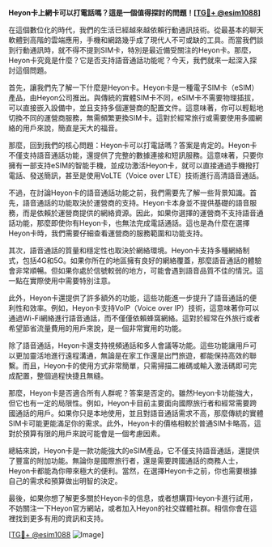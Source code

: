 **Heyon卡上網卡可以打電話嗎？這是一個值得探討的問題！[[TG💪+ @esim1088](https://t.me/s/esim1088)]**

在這個數位化的時代，我們的生活已經越來越依賴行動通訊技術。從最基本的聊天軟體到高階的雲端應用，手機和網路幾乎成了現代人不可或缺的工具。而當我們談到行動通訊時，就不得不提到SIM卡，特別是最近備受關注的Heyon卡。那麼，Heyon卡究竟是什麼？它是否支持語音通話功能呢？今天，我們就來一起深入探討這個問題。

首先，讓我們先了解一下什麼是Heyon卡。Heyon卡是一種電子SIM卡（eSIM）產品，由Heyon公司推出。與傳統的實體SIM卡不同，eSIM卡不需要物理插拔，可以直接嵌入設備中，並且支持多個運營商的配置文件。這意味著，你可以輕鬆地切換不同的運營商服務，無需頻繁更換SIM卡。這對於經常旅行或需要使用多國網絡的用戶來說，簡直是天大的福音。

那麼，回到我們的核心問題：Heyon卡可以打電話嗎？答案是肯定的。Heyon卡不僅支持語音通話功能，還提供了完整的數據連接和短訊服務。這意味著，只要你擁有一部支持eSIM的智能手機，並成功激活Heyon卡，就可以直接通過手機撥打電話、發送簡訊，甚至是使用VoLTE（Voice over LTE）技術進行高清語音通話。

不過，在討論Heyon卡的語音通話功能之前，我們需要先了解一些背景知識。首先，語音通話的功能取決於運營商的支持。Heyon卡本身並不提供基礎的語音服務，而是依賴於運營商提供的網絡資源。因此，如果你選擇的運營商不支持語音通話功能，那麼即使你有Heyon卡，也無法完成電話通話。這也是為什麼在選擇Heyon卡時，我們需要仔細查看運營商的服務範圍和功能支持。

其次，語音通話的質量和穩定性也取決於網絡環境。Heyon卡支持多種網絡制式，包括4G和5G。如果你所在的地區擁有良好的網絡覆蓋，那麼語音通話的體驗會非常順暢。但如果你處於信號較弱的地方，可能會遇到語音品質不佳的情況。這一點在實際使用中需要特別注意。

此外，Heyon卡還提供了許多額外的功能，這些功能進一步提升了語音通話的便利性和效率。例如，Heyon卡支持VoIP（Voice over IP）技術，這意味著你可以通過Wi-Fi網絡進行語音通話，而不僅僅依賴蜂窩網絡。這對於經常在外旅行或者希望節省流量費用的用戶來說，是一個非常實用的功能。

除了語音通話，Heyon卡還支持視頻通話和多人會議等功能。這些功能讓用戶可以更加靈活地進行遠程溝通，無論是在家工作還是出門旅遊，都能保持高效的聯繫。而且，Heyon卡的使用方式非常簡單，只需掃描二維碼或輸入激活碼即可完成配置，整個過程快捷且無縫。

那麼，Heyon卡是否適合所有人群呢？答案是否定的。雖然Heyon卡功能強大，但它也有一定的局限性。例如，Heyon卡目前主要面向國際旅行者和經常需要跨國通話的用戶。如果你只是本地使用，並且對語音通話需求不高，那麼傳統的實體SIM卡可能更能滿足你的需求。此外，Heyon卡的價格相較於普通SIM卡略高，這對於預算有限的用戶來說可能會是一個考慮因素。

總結來說，Heyon卡是一款功能強大的eSIM產品，它不僅支持語音通話，還提供了豐富的附加功能。無論你是國際旅行者，還是需要跨國通話的商務人士，Heyon卡都能為你帶來極大的便利。當然，在選擇Heyon卡之前，你也需要根據自己的需求和預算做出明智的決定。

最後，如果你想了解更多關於Heyon卡的信息，或者想購買Heyon卡進行試用，不妨關注一下Heyon官方網站，或者加入Heyon的社交媒體社群。相信你會在這裡找到更多有用的資訊和支持。

[[TG💪+ @esim1088](https://t.me/s/esim1088) ![Image](https://i.postimg.cc/4NQfJmqS/Snipaste-2025-05-13-00-14-12.png)]